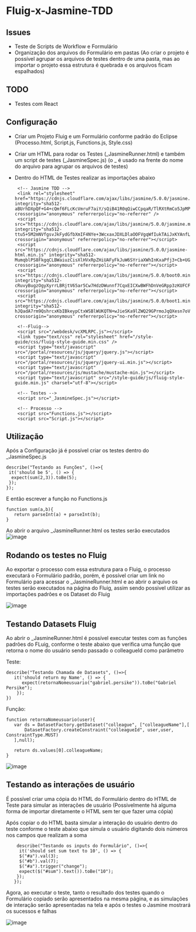 # Fluig-x-Jasmine-TDD

## Issues
 - Teste de Scripts de Workflow e Formulário
 - Organização dos arquivos do Formulário em pastas (Ao criar o projeto é possível agrupar os arquivos de testes dentro de uma pasta, mas ao importar o projeto essa estrutura é quebrada e os arquivos ficam espalhados)
 
## TODO
 - Testes com React


## Configuração 
 - Criar um Projeto Fluig e um Formulário conforme padrão do Eclipse (Processo.html, Script.js, Functions.js, Style.css)
 - Criar um HTML para rodar os Testes (_JasmineRunner.html) e também um script de testes (_JasmineSpec.js) (o _ é usado na frente do nome do arquivo para agrupar os arquivos de testes)
 - Dentro do HTML de Testes realizar as importações abaixo
 
        <!-- Jasmine TDD -->
        <link rel="stylesheet" href="https://cdnjs.cloudflare.com/ajax/libs/jasmine/5.0.0/jasmine.min.css" integrity="sha512-aBUrhDXpQF+G4+cQmf6FLcKcVmruF7aiY/sQiB41R0qQiwCCpqaR/TlRXtRmCo5JpMPpEhh9Mws3XgfMexv70Q==" crossorigin="anonymous" referrerpolicy="no-referrer" />
        <script src="https://cdnjs.cloudflare.com/ajax/libs/jasmine/5.0.0/jasmine.min.js" integrity="sha512-ttu5+5M2mNVfgsvJkFydGfbXmIF4NYe+3WcxaxJDXLDlaOOFVgqWfIukTAiJxKYAnfL/YB27qs3JPrK8lI5B4Q==" crossorigin="anonymous" referrerpolicy="no-referrer"></script>
        <script src="https://cdnjs.cloudflare.com/ajax/libs/jasmine/5.0.0/jasmine-html.min.js" integrity="sha512-MumqblPS8FkgqCLBWaiuzCisXlHVxRpZHiUAFyFkJuW6SYriaXWhInKxaPfj3+Cb+UGeff0bB37N10uPt6GJNA==" crossorigin="anonymous" referrerpolicy="no-referrer"></script>
        <script src="https://cdnjs.cloudflare.com/ajax/libs/jasmine/5.0.0/boot0.min.js" integrity="sha512-cRuvyBugzOgyXyrrLBRjtV65ar5Cw7HdzDWunnf7CqxEICXwBWFhDnVeGRpp3zKUFCFiGsdrVewCJIMa+jMZpg==" crossorigin="anonymous" referrerpolicy="no-referrer"></script>
        <script src="https://cdnjs.cloudflare.com/ajax/libs/jasmine/5.0.0/boot1.min.js" integrity="sha512-hJQadA7rm9QshrcxKbIBkeypCtxWSBlWUKQTN+wJieSKa9lZWQ29GPrmoJqQXesn7oVYO+RLCMdj4evjEBR+jQ==" crossorigin="anonymous" referrerpolicy="no-referrer"></script>

        <!--Fluig-->
        <script src="/webdesk/vcXMLRPC.js"></script>
        <link type="text/css" rel="stylesheet" href="/style-guide/css/fluig-style-guide.min.css" />
        <script type="text/javascript" src="/portal/resources/js/jquery/jquery.js"></script>
        <script type="text/javascript" src="/portal/resources/js/jquery/jquery-ui.min.js"></script>
        <script type="text/javascript" src="/portal/resources/js/mustache/mustache-min.js"></script>
        <script type="text/javascript" src="/style-guide/js/fluig-style-guide.min.js" charset="utf-8"></script>
        
        <!-- Testes -->
        <script src="_JasmineSpec.js"></script>

        <!-- Processo -->
        <script src="Functions.js"></script>
        <script src="Script.js"></script>
        
       
## Utilização
Após a Configuração já é possível criar os testes dentro do _JasmineSpec.js

    describe("Testando as Funções", ()=>{
     it('should be 5', () => {
      expect(sum(2,3)).toBe(5);
     });
    });

E então escrever a função no Functions.js

    function sum(a,b){
       return parseInt(a) + parseInt(b);
    }

Ao abrir o arquivo _JasmineRunner.html os testes serão executados
![image](https://github.com/Gabriel-Persike/Fluig-x-Jasmine-TDD/assets/50594940/57f98201-4117-4134-bb5e-c90fd58c8153)


## Rodando os testes no Fluig
Ao exportar o processo com essa estrutura para o Fluig, o processo executará o Formulário padrão, porém, é possível criar um link no Formulário para acessar o _JasmineRunner.html e ao abrir o arquivo os testes serão executados na página do Fluig, assim sendo possivel utilizar as importações padrões e os Dataset do Fluig


![image](https://github.com/Gabriel-Persike/Fluig-x-Jasmine-TDD/assets/50594940/67387f70-ce22-4922-a785-c65c4023cafc)


## Testando Datasets Fluig
Ao abrir o _JasmineRunner.html é possível executar testes com as funções padrões do FLuig, conforme o teste abaixo que verifica uma função que retorna o nome do usuário sendo passado o colleagueId como parâmetro

Teste:

    describe("Testando Chamada de Datasets", ()=>{
       it('should return my Name', () => {
          expect(retornaNomeusuario("gabriel.persike")).toBe("Gabriel Persike");	
        });
    })

 Função:
 
    function retornaNomeusuario(user){
       var ds = DatasetFactory.getDataset("colleague", ["colleagueName"],[
           DatasetFactory.createConstraint("colleagueId", user,user, ConstraintType.MUST)
       ],null);

       return ds.values[0].colleagueName;
    }

![image](https://github.com/Gabriel-Persike/Fluig-x-Jasmine-TDD/assets/50594940/feb7d004-fb1f-46c5-aff1-ca0144653206)


## Testando as interações de usuário
É possível criar uma cópia do HTML do Formulário dentro do HTML de Teste para simular as interações de usuário (Possivelmente há alguma forma de importar diretamente o HTML sem ter que fazer uma cópia)

Após copiar o <body> do HTML basta simular a interação do usuário dentro do teste conforme o teste abaixo que simula o usuário digitando dois números nos campos que realizam a soma
 

        describe("Testando os inputs do Formulário", ()=>{
         it('should set sum text to 10', () => {
         $("#a").val(3);
         $("#b").val(7);
         $("#a").trigger("change");
         expect($("#sum").text()).toBe("10");
        });
       });

Agora, ao executar o teste, tanto o resultado dos testes quando o Formulário copiado serão apresentados na mesma página, e as simulações de interação serão apresentadas na tela e após o testes o Jasmine mostrará os sucessos e falhas
 
 ![image](https://github.com/Gabriel-Persike/Fluig-x-Jasmine-TDD/assets/50594940/7feca896-e9b7-4231-8bf3-ad59b77e2cee)
